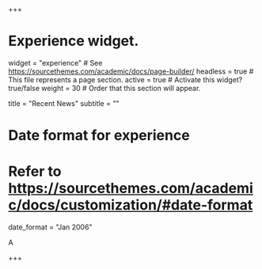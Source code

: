 +++
# Experience widget.
widget = "experience"  # See https://sourcethemes.com/academic/docs/page-builder/
headless = true  # This file represents a page section.
active = true  # Activate this widget? true/false
weight = 30  # Order that this section will appear.

title = "Recent News"
subtitle = ""

# Date format for experience
#   Refer to https://sourcethemes.com/academic/docs/customization/#date-format
date_format = "Jan 2006"

A

+++
